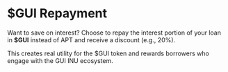 # $GUI Repayment

Want to save on interest? Choose to repay the interest portion of your loan in **$GUI** instead of APT and receive a discount (e.g., 20%).

This creates real utility for the $GUI token and rewards borrowers who engage with the GUI INU ecosystem.
